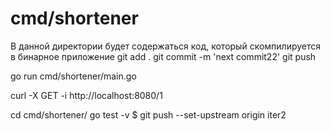 # cmd/shortener

В данной директории будет содержаться код, который скомпилируется в бинарное приложение
git add .
git commit -m 'next commit22'
git push

go run cmd/shortener/main.go

curl -X GET -i http://localhost:8080/1

cd cmd/shortener/
go test -v
$ git push --set-upstream origin iter2